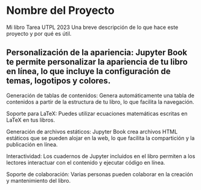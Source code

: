 # Nombre del Proyecto
Mi libro Tarea UTPL 2023
Una breve descripción de lo que hace este proyecto y por qué es útil.

## Personalización de la apariencia: Jupyter Book te permite personalizar la apariencia de tu libro en línea, lo que incluye la configuración de temas, logotipos y colores.

Generación de tablas de contenidos: Genera automáticamente una tabla de contenidos a partir de la estructura de tu libro, lo que facilita la navegación.

Soporte para LaTeX: Puedes utilizar ecuaciones matemáticas escritas en LaTeX en tus libros.

Generación de archivos estáticos: Jupyter Book crea archivos HTML estáticos que se pueden alojar en la web, lo que facilita la compartición y la publicación en línea.

Interactividad: Los cuadernos de Jupyter incluidos en el libro permiten a los lectores interactuar con el contenido y ejecutar código en línea.

Soporte de colaboración: Varias personas pueden colaborar en la creación y mantenimiento del libro.
